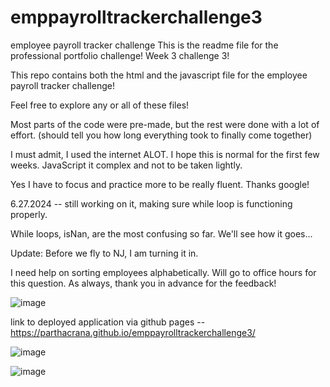 # emppayrolltrackerchallenge3
employee payroll tracker challenge 
This is the readme file for the professional portfolio challenge! Week 3 challenge 3! 

This repo contains both the html and the javascript file for the employee payroll tracker challenge!

Feel free to explore any or all of these files! 

Most parts of the code were pre-made, but the rest were done with a lot of effort. (should tell you how long everything took to finally come together)

I must admit, I used the internet ALOT. I hope this is normal for the first few weeks. JavaScript it complex and not to be taken lightly. 

Yes I have to focus and practice more to be really fluent. Thanks google!

6.27.2024 -- still working on it, making sure while loop is functioning properly. 

While loops, isNan, are the most confusing so far. We'll see how it goes...

Update: Before we fly to NJ, I am turning it in. 

I need help on sorting employees alphabetically. Will go to office hours for this question. As always, thank you in advance for the feedback! 

![image](https://github.com/parthacrana/emppayrolltrackerchallenge3/assets/122179383/7b8b3404-94b7-4902-accc-5c4df753d7b5)

link to deployed application via github pages -- https://parthacrana.github.io/emppayrolltrackerchallenge3/

![image](https://github.com/parthacrana/emppayrolltrackerchallenge3/assets/122179383/140d725b-47b4-4120-94b1-8c17d315a2d5)

![image](https://github.com/parthacrana/emppayrolltrackerchallenge3/assets/122179383/be73f7e6-f844-400d-a11e-d288f5a43e7b)

